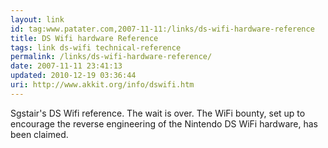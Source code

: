 ```yaml
---
layout: link
id: tag:www.patater.com,2007-11-11:/links/ds-wifi-hardware-reference
title: DS Wifi hardware Reference
tags: link ds-wifi technical-reference
permalink: /links/ds-wifi-hardware-reference/
date: 2007-11-11 23:41:13
updated: 2010-12-19 03:36:44
uri: http://www.akkit.org/info/dswifi.htm
---
```

Sgstair's DS Wifi reference. The wait is over. The WiFi bounty, set up to
encourage the reverse engineering of the Nintendo DS WiFi hardware, has been
claimed.
